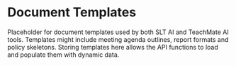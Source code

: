 # Document Templates

Placeholder for document templates used by both SLT AI and TeachMate AI tools. Templates might include meeting agenda outlines, report formats and policy skeletons. Storing templates here allows the API functions to load and populate them with dynamic data.